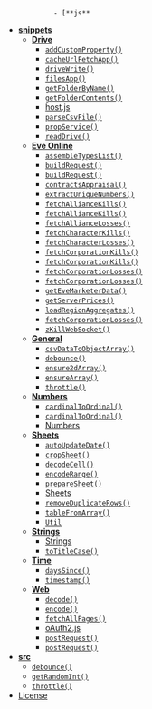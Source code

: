 
                - [**js**
- [**snippets**](snippets)
    - [**Drive**](snippets/drive)
        - [`addCustomProperty()`](snippets/drive/addCustomProperty\(\).md)
        - [`cacheUrlFetchApp()`](snippets/drive/cacheUrlFetchApp\(\).md)
        - [`driveWrite()`](snippets/drive/driveWrite\(\).md)
        - [`filesApp()`](snippets/drive/filesApp\(\).md)
        - [`getFolderByName()`](snippets/drive/getFolderByName\(\).md)
        - [`getFolderContents()`](snippets/drive/getFolderContents\(\).md)
        - [host.js](snippets/drive/host.md)
        - [`parseCsvFile()`](snippets/drive/parseCsvFile\(\).md)
        - [`propService()`](snippets/drive/propService\(\).md)
        - [`readDrive()`](snippets/drive/readDrive\(\).md)
    - [**Eve Online**](snippets/eve-online)
        - [`assembleTypesList()`](snippets/eve-online/assembleTypesList\(\).md)
        - [`buildRequest()`](snippets/eve-online/buildRequest.md)
        - [`buildRequest()`](snippets/eve-online/buildRequest\(\).md)
        - [`contractsAppraisal()`](snippets/eve-online/contractsAppraisal\(\).md)
        - [`extractUniqueNumbers()`](snippets/eve-online/extractIds\(\).md)
        - [`fetchAllianceKills()`](snippets/eve-online/fetchAllianceKills.md)
        - [`fetchAllianceKills()`](snippets/eve-online/fetchAllianceKills\(\).md)
        - [`fetchAllianceLosses()`](snippets/eve-online/fetchAllianceLoses\(\).md)
        - [`fetchCharacterKills()`](snippets/eve-online/fetchCharacterKills\(\).md)
        - [`fetchCharacterLosses()`](snippets/eve-online/fetchCharacterLoses\(\).md)
        - [`fetchCorporationKills()`](snippets/eve-online/fetchCorporationKills.md)
        - [`fetchCorporationKills()`](snippets/eve-online/fetchCorporationKills\(\).md)
        - [`fetchCorporationLosses()`](snippets/eve-online/fetchCorporationLoses.md)
        - [`fetchCorporationLosses()`](snippets/eve-online/fetchCorporationLoses\(\).md)
        - [`getEveMarketerData()`](snippets/eve-online/getEveMarketerData\(\).md)
        - [`getServerPrices()`](snippets/eve-online/getServerPrices\(\).md)
        - [`loadRegionAggregates()`](snippets/eve-online/loadRegionAggregates\(\).md)
        - [`fetchCorporationLosses()`](snippets/eve-online/test.md)
        - [`zKillWebSocket()`](snippets/eve-online/zKillWebsocket\(\).md)
    - [**General**](snippets/general)
        - [`csvDataToObjectArray()`](snippets/general/csvToObjectArray\(\).md)
        - [`debounce()`](snippets/general/debounce\(\).md)
        - [`ensure2dArray()`](snippets/general/ensure2dArray\(\).md)
        - [`ensureArray()`](snippets/general/ensureArray\(\).md)
        - [`throttle()`](snippets/general/throttle\(\).md)
    - [**Numbers**](snippets/numbers)
        - [`cardinalToOrdinal()`](snippets/numbers/cardinalToOrdinal.md)
        - [`cardinalToOrdinal()`](snippets/numbers/cardinalToOrdinal\(\).md)
        - [Numbers](<snippets/numbers/README (2).md>)
    - [**Sheets**](snippets/sheets)
        - [`autoUpdateDate()`](snippets/sheets/autoUpdateDate\(\).md)
        - [`cropSheet()`](snippets/sheets/cropSheet\(\).md)
        - [`decodeCell()`](snippets/sheets/decodeCell\(\).md)
        - [`encodeRange()`](snippets/sheets/encodeRange\(\).md)
        - [`prepareSheet()`](snippets/sheets/prepareSheet\(\).md)
        - [Sheets](<snippets/sheets/README (2).md>)
        - [`removeDuplicateRows()`](snippets/sheets/removeDuplicateRows\(\).md)
        - [`tableFromArray()`](snippets/sheets/tableFromArray\(\).md)
        - [`Util`](snippets/sheets/Util.md)
    - [**Strings**](snippets/strings)
        - [Strings](<snippets/strings/README (2).md>)
        - [`toTitleCase()`](snippets/strings/toTitleCase\(\).md)
    - [**Time**](snippets/time)
        - [`daysSince()`](snippets/time/daysSince\(\).md)
        - [`timestamp()`](snippets/time/timeStamp\(\).md)
    - [**Web**](snippets/web)
        - [`decode()`](snippets/web/decode.md)
        - [`encode()`](snippets/web/encode.md)
        - [`fetchAllPages()`](snippets/web/fetchAllPages.md)
        - [oAuth2.js](snippets/web/oAuth2.md)
        - [`postRequest()`](snippets/web/postRequest.md)
        - [`postRequest()`](snippets/web/postRequest\(\).md)
- [**src**](src)
    - [`debounce()`](src/debounce\(\).md)
    - [`getRandomInt()`](src/getRandomInt\(\).md)
    - [`throttle()`](src/throttle\(\).md)
- [License](LICENSE.md)

<!-- tree generated by markdown-notes-tree ends here -->
